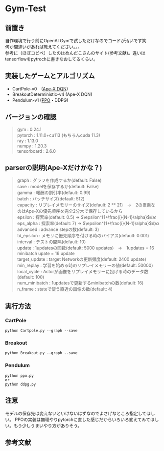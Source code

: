 # Gym-Test

## 前置き
自作環境で行う前にOpenAI Gymで試しただけなのでコードが汚いです笑  
何か間違いがあれば教えてください。。。  
参考に（ほぼコピペ）したのはめんだこさんのサイト(参考文献)。違いはtensorflowをpytrochに書きなおしてるくらい。

## 実装したゲームとアルゴリズム
* CartPole-v0　([Ape-X DQN][1])
* BreakoutDeterministic-v4 (Ape-X DQN)
* Pendulum-v1 ([PPO][2]・DDPG)

## バージョンの確認
> gym : 0.24.1   
> pytorch : 1.11.0+cu113 (もちろんcuda 11.3)  
> ray : 1.13.0  
> numpy : 1.20.3  
> tensorboard : 2.6.0  

## parserの説明(Ape-Xだけかな？)
> graph : グラフを作成するか(default: False)  
> save : modelを保存するか(default: False)  
> gamma : 報酬の割引率(default: 0.99)  
> batch : バッチサイズ(default: 512)  
> capacity : リプレイメモリーのサイズ(default: 2 ** 21)　→　2の累乗なのはApe-Xの優先順序を完全2分木で保存しているから  
> epsilon : 探索率(default: 0.5) → $\epsilon^{1+\frac{i}{N-1}\alpha}$の$\epsilon$  
> eps_alpha : 探索率(default: 7) → $\epsilon^{1+\frac{i}{N-1}\alpha}$の$\alpha$  
> advanced : advance stepの数(default: 3)  
> td_epsilon : メモリに優先順序を付ける時のバイアス(default: 0.001)  
> interval : テストの間隔(default: 10)  
> update : 1updatesの回数(default: 5000 updates)　→　1updates = 16 minibatch upate = 16 update  
> target_update : target Networkの更新頻度(default: 2400 update)  
> min_replay : 学習を始める時のリプレイメモリーの値(default: 50000)  
> local_cycle : Actorが画像をリプレイメモリーに投げる時のデータ数(default: 100)  
> num_minibatch : 1updatesで更新するminibatchの数(default: 16)  
> n_frame : stateで使う直近の画像の数(default: 4)    

## 実行方法
### CartPole
```
python Cartpole.py --graph --save
```
### Breakout
```
python Breakout.py --graph --save
```
### Pendulum
```
python ppo.py
or
python ddpg.py
```

## 注意
モデルの保存先は変えないといけないはずなのでよさげなところ指定してほしい。
PPOの実装は無理やりpytorchに直した感じだからいろいろ変えてみてほしい。もう少しうまいやり方がありそう。

## 参考文献
[1]:https://horomary.hatenablog.com/entry/2021/03/02/235512
[2]:https://horomary.hatenablog.com/entry/2020/10/22/234207
